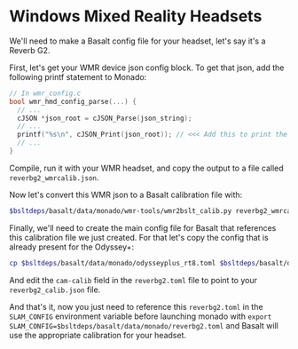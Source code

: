 # Windows Mixed Reality Headsets

We'll need to make a Basalt config file for your headset, let's say it's a
Reverb G2.

First, let's get your WMR device json config block. To get that json, add the
following printf statement to Monado:

```c++
// In wmr_config.c
bool wmr_hmd_config_parse(...) {
  // ...
  cJSON *json_root = cJSON_Parse(json_string);
  // ...
  printf("%s\n", cJSON_Print(json_root)); // <<< Add this to print the entire JSON
  // ...
}
```

Compile, run it with your WMR headset, and copy the output to a file called
`reverbg2_wmrcalib.json`.

Now let's convert this WMR json to a Basalt calibration file with:

```bash
$bsltdeps/basalt/data/monado/wmr-tools/wmr2bslt_calib.py reverbg2_wmrcalib.json > $bsltdeps/basalt/data/reverbg2_calib.json
```

Finally, we'll need to create the main config file for Basalt that references
this calibration file we just created. For that let's copy the config that is
already present for the Odyssey+:

```bash
cp $bsltdeps/basalt/data/monado/odysseyplus_rt8.toml $bsltdeps/basalt/data/monado/reverbg2.toml
```

And edit the `cam-calib` field in the `reverbg2.toml` file to point to your `reverbg2_calib.json` file.

And that's it, now you just need to reference this `reverbg2.toml` in the
`SLAM_CONFIG` environment variable before launching monado with `export
SLAM_CONFIG=$bsltdeps/basalt/data/monado/reverbg2.toml` and Basalt will use the
appropriate calibration for your headset.
